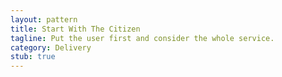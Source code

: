 ```yaml
---
layout: pattern
title: Start With The Citizen
tagline: Put the user first and consider the whole service.
category: Delivery
stub: true
---
```

